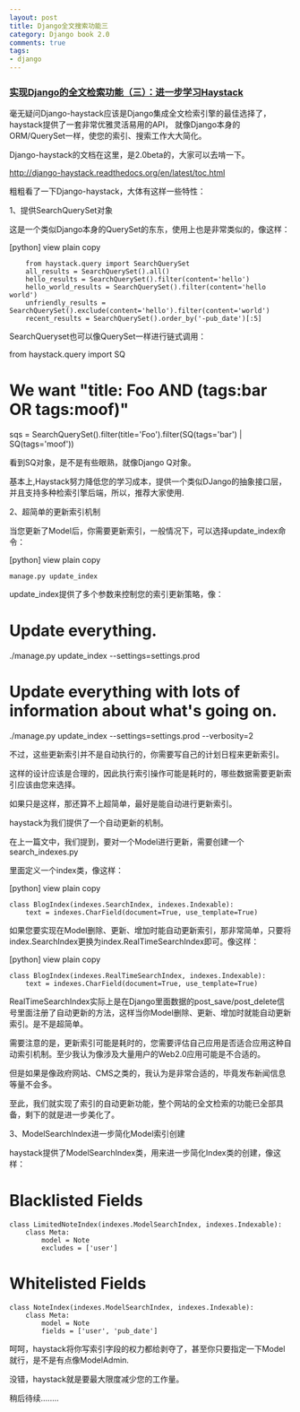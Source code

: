 ```yaml
---
layout: post
title: Django全文搜索功能三 
category: Django book 2.0
comments: true
tags:
- django
---
```


### [实现Django的全文检索功能（三）：进一步学习Haystack ](http://blog.csdn.net/wenxuansoft/article/details/8172766) 

毫无疑问Django-haystack应该是Django集成全文检索引擎的最佳选择了，haystack提供了一套非常优雅灵活易用的API， 就像Django本身的ORM/QuerySet一样，使您的索引、搜索工作大大简化。

Django-haystack的文档在这里，是2.0beta的，大家可以去啃一下。

http://django-haystack.readthedocs.org/en/latest/toc.html


粗粗看了一下Django-haystack，大体有这样一些特性：


1、提供SearchQuerySet对象

这是一个类似Django本身的QuerySet的东东，使用上也是非常类似的，像这样：

[python] view plain copy

```
    from haystack.query import SearchQuerySet  
    all_results = SearchQuerySet().all()  
    hello_results = SearchQuerySet().filter(content='hello')  
    hello_world_results = SearchQuerySet().filter(content='hello world')  
    unfriendly_results = SearchQuerySet().exclude(content='hello').filter(content='world')  
    recent_results = SearchQuerySet().order_by('-pub_date')[:5]  
```

SearchQueryset也可以像QuerySet一样进行链式调用：

from haystack.query import SQ

# We want "title: Foo AND (tags:bar OR tags:moof)"
sqs = SearchQuerySet().filter(title='Foo').filter(SQ(tags='bar') | SQ(tags='moof'))


看到SQ对象，是不是有些眼熟，就像Django Q对象。

基本上,Haystack努力降低您的学习成本，提供一个类似DJango的抽象接口层，并且支持多种检索引擎后端，所以，推荐大家使用.


2、超简单的更新索引机制

当您更新了Model后，你需要更新索引，一般情况下，可以选择update_index命令：

[python] view plain copy

    manage.py update_index  


update_index提供了多个参数来控制您的索引更新策略，像：

# Update everything.
./manage.py update_index --settings=settings.prod

# Update everything with lots of information about what's going on.
./manage.py update_index --settings=settings.prod --verbosity=2

不过，这些更新索引并不是自动执行的，你需要写自己的计划日程来更新索引。

这样的设计应该是合理的，因此执行索引操作可能是耗时的，哪些数据需要更新索引应该由您来选择。

如果只是这样，那还算不上超简单，最好是能自动进行更新索引。


haystack为我们提供了一个自动更新的机制。

在上一篇文中，我们提到，要对一个Model进行更新，需要创建一个search_indexes.py

里面定义一个index类，像这样：

[python] view plain copy

    class BlogIndex(indexes.SearchIndex, indexes.Indexable):  
        text = indexes.CharField(document=True, use_template=True)      


如果您要实现在Model删除、更新、增加时能自动更新索引，那非常简单，只要将index.SearchIndex更换为index.RealTimeSearchIndex即可。像这样：

[python] view plain copy

    class BlogIndex(indexes.RealTimeSearchIndex, indexes.Indexable):  
        text = indexes.CharField(document=True, use_template=True)      

RealTimeSearchIndex实际上是在Django里面数据的post_save/post_delete信号里面注册了自动更新的方法，这样当你Model删除、更新、增加时就能自动更新索引。是不是超简单。

需要注意的是，更新索引可能是耗时的，您需要评估自己应用是否适合应用这种自动索引机制。至少我认为像涉及大量用户的Web2.0应用可能是不合适的。

但是如果是像政府网站、CMS之类的，我认为是非常合适的，毕竟发布新闻信息等量不会多。

至此，我们就实现了索引的自动更新功能，整个网站的全文检索的功能已全部具备，剩下的就是进一步美化了。


3、ModelSearchIndex进一步简化Model索引创建

haystack提供了ModelSearchIndex类，用来进一步简化Index类的创建，像这样：

# Blacklisted Fields

```
class LimitedNoteIndex(indexes.ModelSearchIndex, indexes.Indexable):
    class Meta:
        model = Note
        excludes = ['user']
```

# Whitelisted Fields

```
class NoteIndex(indexes.ModelSearchIndex, indexes.Indexable):
    class Meta:
        model = Note
        fields = ['user', 'pub_date']
```

呵呵，haystack将你写索引字段的权力都给剥夺了，甚至你只要指定一下Model就行，是不是有点像ModelAdmin.

没错，haystack就是要最大限度减少您的工作量。



稍后待续........